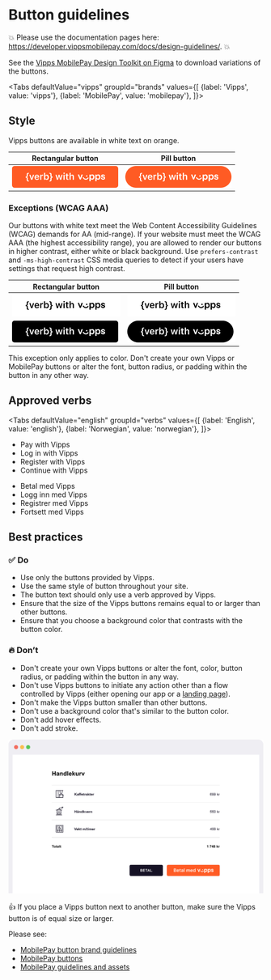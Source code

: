 <!-- START_METADATA
---
title: Vipps MobilePay button guidelines
sidebar_label: Button guidelines
sidebar_position: 20
hide_table_of_contents: true
pagination_next: null
pagination_prev: null
---

import ApiSchema from '@theme/ApiSchema';
import Tabs from '@theme/Tabs';
import TabItem from '@theme/TabItem';

END_METADATA -->

# Button guidelines

<!-- START_COMMENT -->
💥 Please use the documentation pages here: <https://developer.vippsmobilepay.com/docs/design-guidelines/>. 💥
<!-- END_COMMENT -->

See the [Vipps MobilePay Design Toolkit on Figma](https://www.figma.com/@vippsmobilepay) to download variations of the buttons.

<Tabs
defaultValue="vipps"
groupId="brands"
values={[
{label: 'Vipps', value: 'vipps'},
{label: 'MobilePay', value: 'mobilepay'},
]}>
<TabItem value="vipps">

## Style

Vipps buttons are available in white text on orange.

| Rectangular button | Pill button |
| ------------------ | ----------- |
| ![Rectangular orange - EN](images/vipps/rectangle-orange-EN.png) | ![Pill orange - EN](images/vipps/pill-orange-EN.png) |

### Exceptions (WCAG AAA)

Our buttons with white text meet the Web Content Accessibility Guidelines (WCAG) demands for AA (mid-range).
If your website must meet the WCAG AAA (the highest accessibility range), you are allowed to render our buttons in higher contrast, either white or black background.
Use `prefers-contrast` and `-ms-high-contrast` CSS media queries to detect if your users have settings that request high contrast.

| Rectangular button | Pill button |
| ------------------ | ----------- |
| ![Rectangular white - EN](images/vipps/rectangular-white-EN.png) | ![Pill white - EN](images/vipps/pill-white-EN.png) |
| ![Rectangular black - EN](images/vipps/rectangular-black-EN.png) | ![Pill black - EN](images/vipps/pill-black-EN.png) |

This exception only applies to color. Don't create your own Vipps or MobilePay buttons or alter the font, button radius, or padding within the button in any other way.

## Approved verbs

<Tabs
defaultValue="english"
groupId="verbs"
values={[
{label: 'English', value: 'english'},
{label: 'Norwegian', value: 'norwegian'},
]}>

<TabItem value="english">

* Pay with Vipps
* Log in with Vipps
* Register with Vipps
* Continue with Vipps

</TabItem>
<TabItem value="norwegian">

* Betal med Vipps
* Logg inn med Vipps
* Registrer med Vipps
* Fortsett med Vipps

</TabItem>
</Tabs>

## Best practices

### ✅ Do

* Use only the buttons provided by Vipps.
* Use the same style of button throughout your site.
* The button text should only use a verb approved by Vipps.
* Ensure that the size of the Vipps buttons remains equal to or larger than other buttons.
* Ensure that you choose a background color that contrasts with the button color.

### 🔥 Don’t

* Don't create your own Vipps buttons or alter the font, color, button radius, or padding within the button in any way.
* Don't use Vipps buttons to initiate any action other than a flow controlled by Vipps (either opening our app or a
  [landing page](https://developer.vippsmobilepay.com/docs/common-topics/landing-page)).
* Don't make the Vipps button smaller than other buttons.
* Don't use a background color that's similar to the button color.
* Don't add hover effects.
* Don't add stroke.

![Cart with two buttons](images/vipps/cart-two-buttons.svg)

👍 If you place a Vipps button next to another button, make sure the Vipps button is of equal size or larger.

</TabItem>
<TabItem value="mobilepay">

Please see:

* [MobilePay button brand guidelines](https://www.mobilepaygroup.com/mobilepaymedia/mobilepay-global/material-bank-global/brandguidelines/mobilepay-button-guidelines.pdf)
* [MobilePay buttons](https://www.mobilepaygroup.com/design/buttons)
* [MobilePay guidelines and assets](https://www.mobilepaygroup.com/design#)

</TabItem>
</Tabs>

